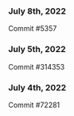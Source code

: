 ### July 8th, 2022

Commit #5357

### July 5th, 2022

Commit #314353


### July 4th, 2022

Commit #72281
